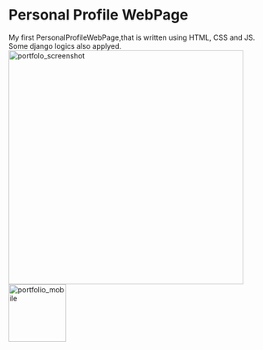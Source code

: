 # Personal Profile WebPage
 My first PersonalProfileWebPage,that is written using HTML, CSS and JS. Some django logics also applyed.
 <br>
<img width="461" alt="portfolo_screenshot" src="https://user-images.githubusercontent.com/57802043/187702648-178768db-b1ea-4cc8-8db1-0ff888cecc90.png">
<img width="113" alt="portfolio_mobile" src="https://user-images.githubusercontent.com/57802043/187703098-7a484a66-6925-4711-93b6-bcea282cfacf.png">
